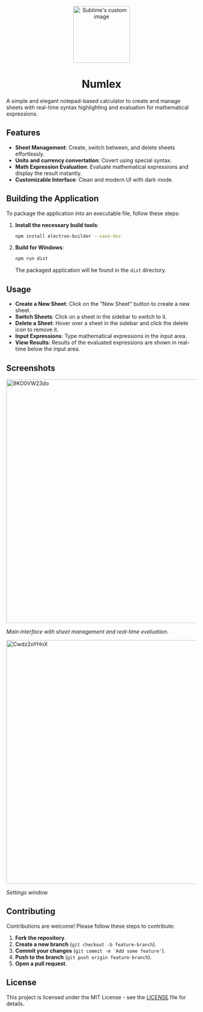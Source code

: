 
<p align="center">
  <img src="https://github.com/Qulierm/Numlex/assets/132899713/5d48f135-9a20-4b43-93b2-d304bf6c8da3" alt="Sublime's custom image" width="150px" height="150px"/>
</p>

<h1 align="center">Numlex</h1>

A simple and elegant notepad-based calculator to create and manage sheets with real-time syntax highlighting and evaluation for mathematical expressions.
## Features

- **Sheet Management**: Create, switch between, and delete sheets effortlessly.
- **Units and currency convertation**: Covert using special syntax.
- **Math Expression Evaluation**: Evaluate mathematical expressions and display the result instantly.
- **Customizable Interface**: Clean and modern UI with dark mode.

## Building the Application

To package the application into an executable file, follow these steps:

1. **Install the necessary build tools**:
    ```sh
    npm install electron-builder --save-dev
    ```

2. **Build for Windows**:
    ```sh
    npm run dist
    ```

   The packaged application will be found in the `dist` directory.

## Usage

- **Create a New Sheet**: Click on the "New Sheet" button to create a new sheet.
- **Switch Sheets**: Click on a sheet in the sidebar to switch to it.
- **Delete a Sheet**: Hover over a sheet in the sidebar and click the delete icon to remove it.
- **Input Expressions**: Type mathematical expressions in the input area. 
- **View Results**: Results of the evaluated expressions are shown in real-time below the input area.

## Screenshots

<img width="644" alt="9KO0VW23do" src="https://github.com/Qulierm/Numlex/assets/132899713/44f2c588-9d65-4d74-a271-ecb3be9ffb6d">

*Main interface with sheet management and real-time evaluation.*

<img width="644" alt="Cwdz2oYHnX" src="https://github.com/Qulierm/Numlex/assets/132899713/512f17bf-de97-49f1-975d-05ad0b2d00fc">

*Settings window.*

## Contributing

Contributions are welcome! Please follow these steps to contribute:

1. **Fork the repository**.
2. **Create a new branch** (`git checkout -b feature-branch`).
3. **Commit your changes** (`git commit -m 'Add some feature'`).
4. **Push to the branch** (`git push origin feature-branch`).
5. **Open a pull request**.

## License

This project is licensed under the MIT License - see the [LICENSE](LICENSE) file for details.
